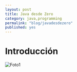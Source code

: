 ```yaml
---
layout: post
title: Java desde Zero 
category: java,programming
permalink: "blog/javadesdezero"
published: yes
---
```


# Introducción

<img class="differentSize30" src="https://www.pngfind.com/pngs/m/564-5649066_png-file-svg-java-icon-svg-transparent-png.png" alt="Foto1" style="margin:auto; display:block;">
